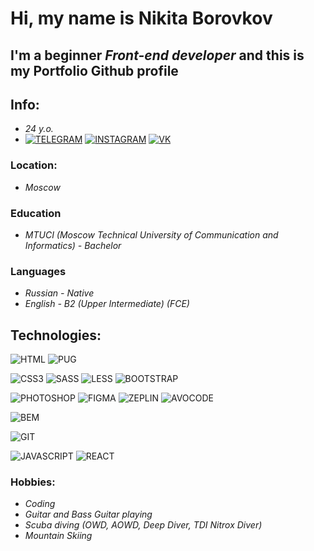# Hi, my name is **Nikita Borovkov**
## I'm a beginner *Front-end developer* and this is my Portfolio Github profile

## Info:
- *24 y.o.*
- [![TELEGRAM](https://img.shields.io/badge/-TELEGRAM-%23333333?style=for-the-badge&logo=TELEGRAM)](https://t.me/nick_borovkov)
[![INSTAGRAM](https://img.shields.io/badge/-INSTAGRAM-%23333333?style=for-the-badge&logo=INSTAGRAM)](https://www.instagram.com/nick.borovkov)
[![VK](https://img.shields.io/badge/-VK-%23333333?style=for-the-badge&logo=VK)](https://vk.com/nick_borovkov)
### Location:
- *Moscow*
### Education
- *MTUCI (Moscow Technical University of Communication and Informatics) - Bachelor*
### Languages
- *Russian - Native*
- *English - B2 (Upper Intermediate) (FCE)*

## Technologies:
![HTML](https://img.shields.io/badge/-HTML5-%23333333?style=for-the-badge&logo=HTML5) ![PUG](https://img.shields.io/badge/-PUG-%23333333?style=for-the-badge&logo=PUG)  

![CSS3](https://img.shields.io/badge/-CSS3-%23333333?style=for-the-badge&logo=CSS3) ![SASS](https://img.shields.io/badge/-SASS-%23333333?style=for-the-badge&logo=SASS) ![LESS](https://img.shields.io/badge/-LESS-%23333333?style=for-the-badge&logo=LESS) ![BOOTSTRAP](https://img.shields.io/badge/-BOOTSTRAP-%23333333?style=for-the-badge&logo=BOOTSTRAP) 

![PHOTOSHOP](https://img.shields.io/badge/-PHOTOSHOP-%23333333?style=for-the-badge&logo=PHOTOSHOP) ![FIGMA](https://img.shields.io/badge/-FIGMA-%23333333?style=for-the-badge&logo=FIGMA) ![ZEPLIN](https://img.shields.io/badge/-ZEPLIN-%23333333?style=for-the-badge&logo=ZEPLIN) ![AVOCODE](https://img.shields.io/badge/-AVOCODE-%23333333?style=for-the-badge&logo=AVOCODE)  

![BEM](https://img.shields.io/badge/-BEM-%23333333?style=for-the-badge&logo=BEM)  

![GIT](https://img.shields.io/badge/-GIT-%23333333?style=for-the-badge&logo=GIT)  

![JAVASCRIPT](https://img.shields.io/badge/-JAVASCRIPT-%23333333?style=for-the-badge&logo=JAVASCRIPT) ![REACT](https://img.shields.io/badge/-REACT-%23333333?style=for-the-badge&logo=REACT)  


### Hobbies:
- *Coding*
- *Guitar and Bass Guitar playing*
- *Scuba diving (OWD, AOWD, Deep Diver, TDI Nitrox Diver)*
- *Mountain Skiing*
